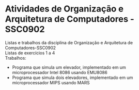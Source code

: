 # Atividades de Organização e Arquitetura de Computadores - SSC0902
Listas e trabalhos da disciplina de Organização e Arquitetura de Computadores-SSC0902
<br>
Listas de exercícios 1 a 4
<br>
Trabalhos:
<ul>
	<li> Programa que simula um elevador, implementado em um microprocessador Intel 8086 usando EMU8086</li>
	<li> Programa que simula dois elevadores, implementado em um microprocessador MIPS usando MARS</li>
</ul>
